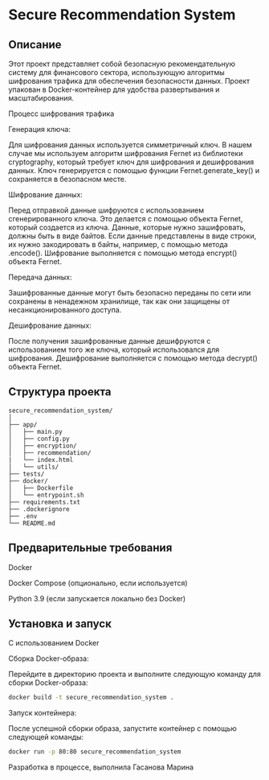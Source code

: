 # Secure Recommendation System

## Описание

Этот проект представляет собой безопасную рекомендательную систему для финансового сектора, использующую алгоритмы шифрования трафика для обеспечения безопасности данных. Проект упакован в Docker-контейнер для удобства развертывания и масштабирования.

Процесс шифрования трафика

Генерация ключа:

Для шифрования данных используется симметричный ключ. В нашем случае мы используем алгоритм шифрования Fernet из библиотеки cryptography, который требует ключ для шифрования и дешифрования данных.
Ключ генерируется с помощью функции Fernet.generate_key() и сохраняется в безопасном месте.

Шифрование данных:

Перед отправкой данные шифруются с использованием сгенерированного ключа. Это делается с помощью объекта Fernet, который создается из ключа.
Данные, которые нужно зашифровать, должны быть в виде байтов. Если данные представлены в виде строки, их нужно закодировать в байты, например, с помощью метода .encode().
Шифрование выполняется с помощью метода encrypt() объекта Fernet.

Передача данных:

Зашифрованные данные могут быть безопасно переданы по сети или сохранены в ненадежном хранилище, так как они защищены от несанкционированного доступа.

Дешифрование данных:

После получения зашифрованные данные дешифруются с использованием того же ключа, который использовался для шифрования.
Дешифрование выполняется с помощью метода decrypt() объекта Fernet.


## Структура проекта

```plaintext
secure_recommendation_system/
│
├── app/
│   ├── main.py
│   ├── config.py
│   ├── encryption/
│   ├── recommendation/
|   └── index.html
│   └── utils/
├── tests/
├── docker/
│   ├── Dockerfile
│   └── entrypoint.sh
├── requirements.txt
├── .dockerignore
├── .env
└── README.md
```
## Предварительные требования

Docker

Docker Compose (опционально, если используется)

Python 3.9 (если запускается локально без Docker)

## Установка и запуск

С использованием Docker

Сборка Docker-образа:

Перейдите в директорию проекта и выполните следующую команду для сборки Docker-образа:
```bash
docker build -t secure_recommendation_system .
```

Запуск контейнера:

После успешной сборки образа, запустите контейнер с помощью следующей команды:
```bash
docker run -p 80:80 secure_recommendation_system
```

Разработка в процессе, выполнила Гасанова Марина
